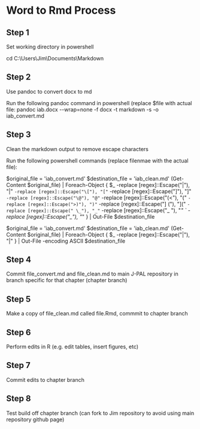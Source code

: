 # Word to Rmd Process

## Step 1
Set working directory in powershell

cd C:\Users\Jim\Documents\Markdown
## Step 2
Use pandoc to convert docx to md

Run the following pandoc command in powershell (replace $file with actual file:
pandoc iab.docx --wrap=none -f docx -t markdown -s -o iab_convert.md

## Step 3
Clean the markdown output to remove escape characters

Run the following powershell commands (replace filenmae with the actual file):

$original_file = 'iab_convert.md'
$destination_file =  'iab_clean.md'
(Get-Content $original_file) | Foreach-Object {
    $_ -replace [regex]::Escape("\|"), "|" `
       -replace [regex]::Escape("\["), "[" `
       -replace [regex]::Escape("\]"), "]" `
       -replace [regex]::Escape("\@"), "@" `
       -replace [regex]::Escape("(<"), "(" `
       -replace [regex]::Escape(">)"), ")" `
       -replace [regex]::Escape("] ("), "](" `
       -replace [regex]::Escape(" \_"), "_" `
       -replace [regex]::Escape("\_ "), "_" `
       -replace [regex]::Escape("\_"), "_" 
    } | Out-File $destination_file

$original_file = 'iab_convert.md'
$destination_file =  'iab_clean.md'
(Get-Content $original_file) | Foreach-Object {
    $_ -replace [regex]::Escape("\|"), "|" 
    } | Out-File -encoding ASCII $destination_file


## Step 4
Commit file_convert.md and file_clean.md to main J-PAL repository in branch specific for that chapter (chapter branch)

## Step 5
Make a copy of file_clean.md called file.Rmd, commmit to chapter branch

## Step 6
Perform edits in R (e.g. edit tables, insert figures, etc)

## Step 7
Commit edits to chapter branch

## Step 8
Test build off chapter branch (can fork to Jim repository to avoid using main repository github page)